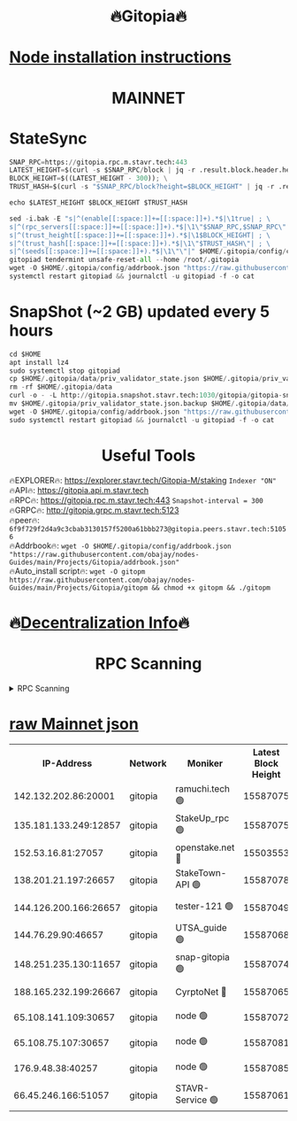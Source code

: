 <h1 align="center"> 🔥Gitopia🔥</h1>

[Node installation instructions](https://github.com/obajay/nodes-Guides/tree/main/Projects/Gitopia)
=

<h1 align="center"> MAINNET</h1>

# StateSync
```python
SNAP_RPC=https://gitopia.rpc.m.stavr.tech:443
LATEST_HEIGHT=$(curl -s $SNAP_RPC/block | jq -r .result.block.header.height); \
BLOCK_HEIGHT=$((LATEST_HEIGHT - 300)); \
TRUST_HASH=$(curl -s "$SNAP_RPC/block?height=$BLOCK_HEIGHT" | jq -r .result.block_id.hash)

echo $LATEST_HEIGHT $BLOCK_HEIGHT $TRUST_HASH

sed -i.bak -E "s|^(enable[[:space:]]+=[[:space:]]+).*$|\1true| ; \
s|^(rpc_servers[[:space:]]+=[[:space:]]+).*$|\1\"$SNAP_RPC,$SNAP_RPC\"| ; \
s|^(trust_height[[:space:]]+=[[:space:]]+).*$|\1$BLOCK_HEIGHT| ; \
s|^(trust_hash[[:space:]]+=[[:space:]]+).*$|\1\"$TRUST_HASH\"| ; \
s|^(seeds[[:space:]]+=[[:space:]]+).*$|\1\"\"|" $HOME/.gitopia/config/config.toml
gitopiad tendermint unsafe-reset-all --home /root/.gitopia
wget -O $HOME/.gitopia/config/addrbook.json "https://raw.githubusercontent.com/obajay/nodes-Guides/main/Projects/Gitopia/addrbook.json"
systemctl restart gitopiad && journalctl -u gitopiad -f -o cat
```
# SnapShot (~2 GB) updated every 5 hours
```python
cd $HOME
apt install lz4
sudo systemctl stop gitopiad
cp $HOME/.gitopia/data/priv_validator_state.json $HOME/.gitopia/priv_validator_state.json.backup
rm -rf $HOME/.gitopia/data
curl -o - -L http://gitopia.snapshot.stavr.tech:1030/gitopia/gitopia-snap.tar.lz4 | lz4 -c -d - | tar -x -C $HOME/.gitopia --strip-components 2
mv $HOME/.gitopia/priv_validator_state.json.backup $HOME/.gitopia/data/priv_validator_state.json
wget -O $HOME/.gitopia/config/addrbook.json "https://raw.githubusercontent.com/obajay/nodes-Guides/main/Projects/Gitopia/addrbook.json"
sudo systemctl restart gitopiad && journalctl -u gitopiad -f -o cat
```
 <h1 align="center"> Useful Tools</h1>

🔥EXPLORER🔥:      https://explorer.stavr.tech/Gitopia-M/staking  `Indexer "ON"` \
🔥API🔥: 			 		 https://gitopia.api.m.stavr.tech \
🔥RPC🔥:           https://gitopia.rpc.m.stavr.tech:443              `Snapshot-interval = 300` \
🔥GRPC🔥:          http://gitopia.grpc.m.stavr.tech:5123 \
🔥peer🔥:					 `6f9f729f2d4a9c3cbab3130157f5200a61bbb273@gitopia.peers.stavr.tech:51056` \
🔥Addrbook🔥:    ```wget -O $HOME/.gitopia/config/addrbook.json "https://raw.githubusercontent.com/obajay/nodes-Guides/main/Projects/Gitopia/addrbook.json"``` \
🔥Auto_install script🔥: ```wget -O gitopm https://raw.githubusercontent.com/obajay/nodes-Guides/main/Projects/Gitopia/gitopm && chmod +x gitopm && ./gitopm```

🔥[Decentralization Info](https://github.com/obajay/StateSync-snapshots/tree/main/Projects/Gitopia/Decentralization)🔥
=

<h1 align="center"> RPC Scanning</h1>

<details>
<summary>RPC Scanning</summary>

<h2 align="center"> We scan nodes in real time every 4 hours. And we provide the final result of RPC endpoints.
We cannot influence the operation of these nodes in any way. </h2>


```python
If Voting Power is higher than 0 --> then the Node is a validator of the network and may be subject to attack and be a potential threat to the chain.
```
```python
We marked such validators with a red symbol
```

</details>

[raw Mainnet json](https://rpc-check.gitopm.stavr.tech/gitopm/rpc-gitopm-result.json)
=

<table><tr><th>IP-Address</th><th>Network</th><th>Moniker</th><th>Latest Block Height</th><th>Earliest Block Height</th><th>Catching Up</th><th>Tx Index</th><th>Voting Power</th><th>Scan Time</th></tr><tr><td>142.132.202.86:20001</td><td>gitopia</td><td>ramuchi.tech 🟢</td><td>15587075</td><td>6548337</td><td>False</td><td>on</td><td>0</td><td>2024-03-19T16:08:28.111834262UTC</td></tr><tr><td>135.181.133.249:12857</td><td>gitopia</td><td>StakeUp_rpc 🟢</td><td>15587075</td><td>8010001</td><td>False</td><td>on</td><td>0</td><td>2024-03-19T16:08:28.405222135UTC</td></tr><tr><td>152.53.16.81:27057</td><td>gitopia</td><td>openstake.net 🔴</td><td>15503553</td><td>10455001</td><td>False</td><td>off</td><td>61770</td><td>2024-03-19T16:07:44.986247661UTC</td></tr><tr><td>138.201.21.197:26657</td><td>gitopia</td><td>StakeTown-API 🟢</td><td>15587078</td><td>12733501</td><td>False</td><td>on</td><td>0</td><td>2024-03-19T16:08:32.792054356UTC</td></tr><tr><td>144.126.200.166:26657</td><td>gitopia</td><td>tester-121 🟢</td><td>15587049</td><td>12832814</td><td>False</td><td>off</td><td>0</td><td>2024-03-19T16:07:47.322913966UTC</td></tr><tr><td>144.76.29.90:46657</td><td>gitopia</td><td>UTSA_guide 🟢</td><td>15587068</td><td>13035301</td><td>False</td><td>on</td><td>0</td><td>2024-03-19T16:08:17.058859265UTC</td></tr><tr><td>148.251.235.130:11657</td><td>gitopia</td><td>snap-gitopia 🟢</td><td>15587074</td><td>14941501</td><td>False</td><td>on</td><td>0</td><td>2024-03-19T16:08:25.852983162UTC</td></tr><tr><td>188.165.232.199:26667</td><td>gitopia</td><td>CyrptoNet 🔴</td><td>15587065</td><td>15044042</td><td>False</td><td>off</td><td>18672</td><td>2024-03-19T16:08:12.719789013UTC</td></tr><tr><td>65.108.141.109:30657</td><td>gitopia</td><td>node 🟢</td><td>15587072</td><td>15095965</td><td>False</td><td>on</td><td>0</td><td>2024-03-19T16:08:23.532925395UTC</td></tr><tr><td>65.108.75.107:30657</td><td>gitopia</td><td>node 🟢</td><td>15587081</td><td>15146660</td><td>False</td><td>on</td><td>0</td><td>2024-03-19T16:08:37.193457226UTC</td></tr><tr><td>176.9.48.38:40257</td><td>gitopia</td><td>node 🟢</td><td>15587085</td><td>15437001</td><td>False</td><td>on</td><td>0</td><td>2024-03-19T16:08:43.551443285UTC</td></tr><tr><td>66.45.246.166:51057</td><td>gitopia</td><td>STAVR-Service 🟢</td><td>15587061</td><td>15585001</td><td>False</td><td>on</td><td>0</td><td>2024-03-19T16:08:06.157641095UTC</td></tr></table>
